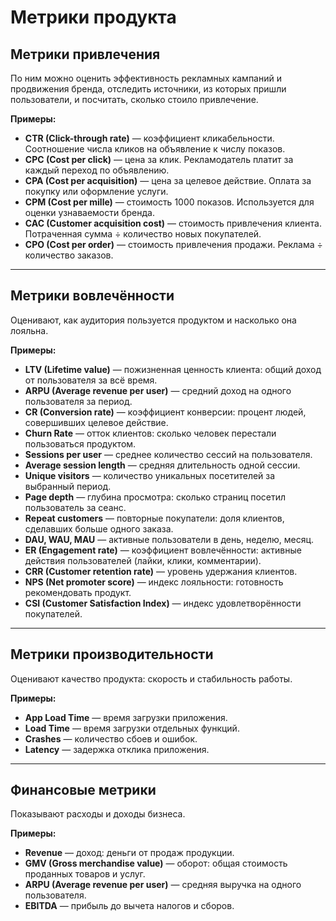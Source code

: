 # Метрики продукта

## Метрики привлечения
По ним можно оценить эффективность рекламных кампаний и продвижения бренда, отследить источники, из которых пришли пользователи, и посчитать, сколько стоило привлечение.  

**Примеры:**
- **CTR (Click-through rate)** — коэффициент кликабельности. Соотношение числа кликов на объявление к числу показов.  
- **CPC (Cost per click)** — цена за клик. Рекламодатель платит за каждый переход по объявлению.  
- **CPA (Cost per acquisition)** — цена за целевое действие. Оплата за покупку или оформление услуги.  
- **CPM (Cost per mille)** — стоимость 1000 показов. Используется для оценки узнаваемости бренда.  
- **CAC (Customer acquisition cost)** — стоимость привлечения клиента. Потраченная сумма ÷ количество новых покупателей.  
- **CPO (Cost per order)** — стоимость привлечения продажи. Реклама ÷ количество заказов.  

---

## Метрики вовлечённости
Оценивают, как аудитория пользуется продуктом и насколько она лояльна.  

**Примеры:**
- **LTV (Lifetime value)** — пожизненная ценность клиента: общий доход от пользователя за всё время.  
- **ARPU (Average revenue per user)** — средний доход на одного пользователя за период.  
- **CR (Conversion rate)** — коэффициент конверсии: процент людей, совершивших целевое действие.  
- **Churn Rate** — отток клиентов: сколько человек перестали пользоваться продуктом.  
- **Sessions per user** — среднее количество сессий на пользователя.  
- **Average session length** — средняя длительность одной сессии.  
- **Unique visitors** — количество уникальных посетителей за выбранный период.  
- **Page depth** — глубина просмотра: сколько страниц посетил пользователь за сеанс.  
- **Repeat customers** — повторные покупатели: доля клиентов, сделавших больше одного заказа.  
- **DAU, WAU, MAU** — активные пользователи в день, неделю, месяц.  
- **ER (Engagement rate)** — коэффициент вовлечённости: активные действия пользователей (лайки, клики, комментарии).  
- **CRR (Customer retention rate)** — уровень удержания клиентов.  
- **NPS (Net promoter score)** — индекс лояльности: готовность рекомендовать продукт.  
- **CSI (Customer Satisfaction Index)** — индекс удовлетворённости покупателей.  

---

## Метрики производительности
Оценивают качество продукта: скорость и стабильность работы.  

**Примеры:**
- **App Load Time** — время загрузки приложения.  
- **Load Time** — время загрузки отдельных функций.  
- **Crashes** — количество сбоев и ошибок.  
- **Latency** — задержка отклика приложения.  

---

## Финансовые метрики
Показывают расходы и доходы бизнеса.  

**Примеры:**
- **Revenue** — доход: деньги от продаж продукции.  
- **GMV (Gross merchandise value)** — оборот: общая стоимость проданных товаров и услуг.  
- **ARPU (Average revenue per user)** — средняя выручка на одного пользователя.  
- **EBITDA** — прибыль до вычета налогов и сборов.  
